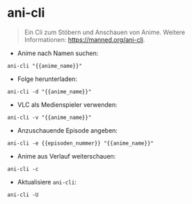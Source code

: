 # ani-cli

> Ein Cli zum Stöbern und Anschauen von Anime.
> Weitere Informationen: <https://manned.org/ani-cli>.

- Anime nach Namen suchen:

`ani-cli "{{anime_name}}"`

- Folge herunterladen:

`ani-cli -d "{{anime_name}}"`

- VLC als Medienspieler verwenden:

`ani-cli -v "{{anime_name}}"`

- Anzuschauende Episode angeben:

`ani-cli -e {{episoden_nummer}} "{{anime_name}}"`

- Anime aus Verlauf weiterschauen:

`ani-cli -c`

- Aktualisiere `ani-cli`:

`ani-cli -U`
